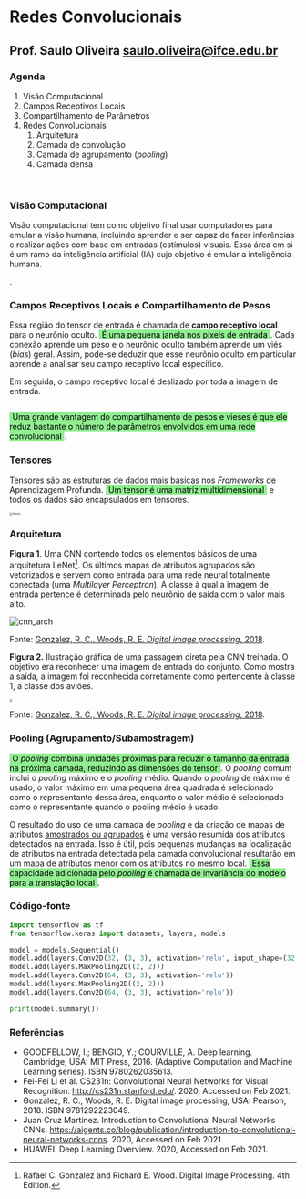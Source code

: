 # Redes Convolucionais

## Prof. Saulo Oliveira [saulo.oliveira@ifce.edu.br](mailto:saulo.oliveira@ifce.edu.br)

<style>
  mark {background-color: lightgreen; padding: 0px 5px;}
</style>



### Agenda

1. Visão Computacional
2. Campos Receptivos Locais
3. Compartilhamento de Parâmetros
4. Redes Convolucionais
   1. Arquitetura
   2. Camada de convolução
   3. Camada de agrupamento (_pooling_)
   4. Camada densa

</br>

### Visão Computacional

<div style="page-break-after: always;"></div>
Visão computacional tem como objetivo final usar computadores para emular a visão humana, incluindo aprender e ser capaz de fazer inferências e realizar ações com base em entradas (estímulos) visuais. Essa área em si é um ramo da inteligência artificial (IA) cujo objetivo é emular a inteligência humana.

[^1]: Rafael C. Gonzalez and Richard E. Wood. Digital Image Processing. 4th Edition.

 . 

### Campos Receptivos Locais e Compartilhamento de Pesos

Essa região do tensor de entrada é chamada de **campo receptivo local** para o neurônio oculto. <mark>É uma pequena janela nos pixels de entrada</mark>. Cada conexão aprende um peso e o neurônio oculto também aprende um viés (*bias*) geral. Assim, pode-se deduzir que esse neurônio oculto em particular aprende a analisar seu campo receptivo local específico.

Em seguida,  o campo receptivo local é deslizado por toda a imagem de entrada. 

![]()

<mark>Uma grande vantagem do compartilhamento de pesos e vieses é que ele reduz bastante o número de parâmetros envolvidos em uma rede convolucional</mark>.

### Tensores

Tensores são as estruturas de dados mais básicas nos _Frameworks_ de Aprendizagem Profunda. <mark style="background-color: lightgreen; padding: 0px 5px">Um tensor é uma matriz multidimensional</mark> e todos os dados são encapsulados em tensores.

<img src="/Users/sauloafoliveira/github/ppgcc-classes/neural_networks/tensor.png" alt="tensor, " style="zoom:33%;" />



### Arquitetura

**Figura 1**. Uma CNN contendo todos os elementos básicos de uma arquitetura LeNet[^1]. Os últimos mapas de atributos agrupados são vetorizados e servem como entrada para uma rede neural totalmente conectada (uma _Multilayer Perceptron_). A classe à qual a imagem de entrada pertence é determinada pelo neurônio de saída com o valor mais alto.

![cnn_arch](/Users/sauloafoliveira/github/ppgcc-classes/neural_networks/cnn_arch.png)

Fonte: [Gonzalez, R. C., Woods, R. E. *Digital image processing*, 2018](https://books.google.com.br/books?id=XmZvtAEACAAJ).

[^1]:[Backpropagation Applied to Handwritten Zip Code Recognition](https://doi.org/10.1162/neco.1989.1.4.541)



**Figura 2.** Ilustração gráfica de uma passagem direta pela CNN treinada. O objetivo era reconhecer uma imagem de entrada do conjunto. Como mostra a saída, a imagem foi reconhecida corretamente como pertencente à classe 1, a classe dos aviões.

<img src="/Users/sauloafoliveira/github/ppgcc-classes/neural_networks/airplane.png" style="zoom:33%;" />

Fonte: [Gonzalez, R. C., Woods, R. E. *Digital image processing*, 2018](https://books.google.com.br/books?id=XmZvtAEACAAJ).

### Pooling (Agrupamento/Subamostragem)

<mark>O *pooling* combina unidades próximas para reduzir o tamanho da entrada na próxima camada, reduzindo as dimensões do tensor</mark>. O *pooling* comum inclui o *pooling* máximo e o *pooling* médio. Quando o *pooling* de máximo é usado, o valor máximo em uma pequena área quadrada é selecionado como o representante dessa área, enquanto o valor médio é selecionado como o representante quando o pooling médio é usado.

O resultado do uso de uma camada de *pooling* e da criação de mapas de atributos <u>amostrados ou agrupados</u> é uma versão resumida dos atributos detectados na entrada. Isso é útil, pois pequenas mudanças na localização de atributos na entrada detectada pela camada convolucional resultarão em um mapa de atributos menor com os atributos no mesmo local. <mark>Essa capacidade adicionada pelo *pooling* é chamada de invariância do modelo para a translação local</mark>.



### Código-fonte

```python
import tensorflow as tf
from tensorflow.keras import datasets, layers, models

model = models.Sequential()
model.add(layers.Conv2D(32, (3, 3), activation='relu', input_shape=(32, 32, 3)))
model.add(layers.MaxPooling2D((2, 2)))
model.add(layers.Conv2D(64, (3, 3), activation='relu'))
model.add(layers.MaxPooling2D((2, 2)))
model.add(layers.Conv2D(64, (3, 3), activation='relu'))

print(model.summary())
```

### Referências

- GOODFELLOW, I.; BENGIO, Y.; COURVILLE, A. Deep learning. Cambridge, USA: MIT Press, 2016. (Adaptive Computation and Machine Learning series). ISBN 9780262035613.
- Fei-Fei Li et al. CS231n: Convolutional Neural Networks for Visual Recognition. http://cs231n.stanford.edu/. 2020, Accessed on Feb 2021.
- Gonzalez, R. C., Woods, R. E. Digital image processing, USA: Pearson, 2018. ISBN 9781292223049.
- Juan Cruz Martinez. Introduction to Convolutional Neural Networks CNNs. https://aigents.co/blog/publication/introduction-to-convolutional-neural-networks-cnns. 2020, Accessed on Feb 2021.
- HUAWEI. Deep Learning Overview. 2020, Accessed on Feb 2021.
